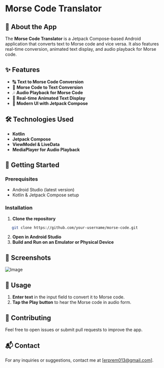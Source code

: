 # Morse Code Translator

## 📱 About the App
The **Morse Code Translator** is a Jetpack Compose-based Android application that converts text to Morse code and vice versa. It also features real-time conversion, animated text display, and audio playback for Morse code.

## ✨ Features
- 🔠 **Text to Morse Code Conversion**
- 📡 **Morse Code to Text Conversion**
- 🎶 **Audio Playback for Morse Code**
- 📜 **Real-time Animated Text Display**
- 🎨 **Modern UI with Jetpack Compose**

## 🛠️ Technologies Used
- **Kotlin**
- **Jetpack Compose**
- **ViewModel & LiveData**
- **MediaPlayer for Audio Playback**

## 🚀 Getting Started
### Prerequisites
- Android Studio (latest version)
- Kotlin & Jetpack Compose setup

### Installation
1. **Clone the repository**
   

```sh
   git clone https://github.com/your-username/morse-code.git
```


2. **Open in Android Studio**
3. **Build and Run on an Emulator or Physical Device**

## 📸 Screenshots
![Image](https://github.com/user-attachments/assets/bf4ded9f-febb-4070-94dc-c6ac76464eba)

## 📝 Usage
1. **Enter text** in the input field to convert it to Morse code.
2. **Tap the Play button** to hear the Morse code in audio form.

## 🤝 Contributing
Feel free to open issues or submit pull requests to improve the app.

## 📬 Contact
For any inquiries or suggestions, contact me at [erprem013@gmail.com].
